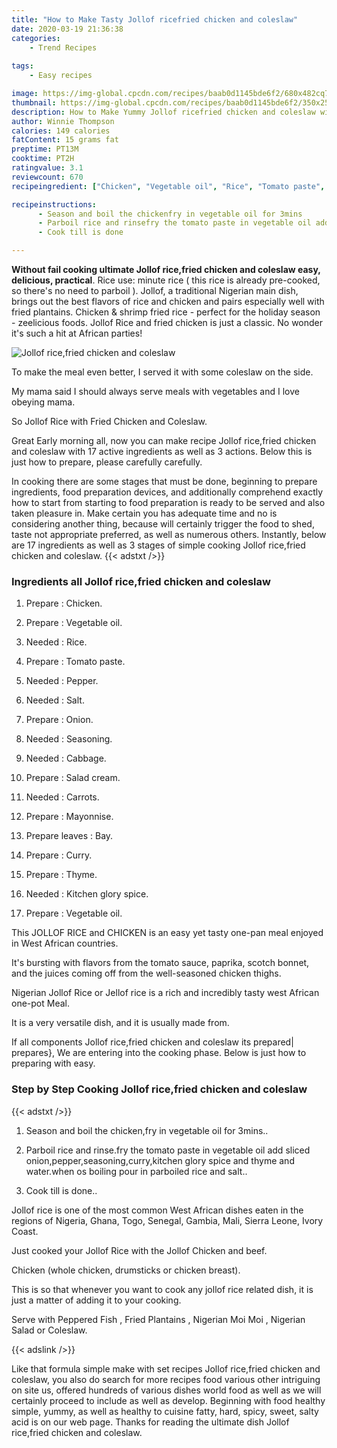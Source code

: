```yaml
---
title: "How to Make Tasty Jollof ricefried chicken and coleslaw"
date: 2020-03-19 21:36:38
categories:
    - Trend Recipes
    
tags:
    - Easy recipes

image: https://img-global.cpcdn.com/recipes/baab0d1145bde6f2/680x482cq70/jollof-ricefried-chicken-and-coleslaw-recipe-main-photo.jpg
thumbnail: https://img-global.cpcdn.com/recipes/baab0d1145bde6f2/350x250cq70/jollof-ricefried-chicken-and-coleslaw-recipe-main-photo.jpg
description: How to Make Yummy Jollof ricefried chicken and coleslaw with 17 ingredients and 3 stages of easy cooking.
author: Winnie Thompson
calories: 149 calories
fatContent: 15 grams fat
preptime: PT13M
cooktime: PT2H
ratingvalue: 3.1
reviewcount: 670
recipeingredient: ["Chicken", "Vegetable oil", "Rice", "Tomato paste", "Pepper", "Salt", "Onion", "Seasoning", "Cabbage", "Salad cream", "Carrots", "Mayonnise", "leavesBay", "Curry", "Thyme", "Kitchen glory spice", "Vegetable oil"]

recipeinstructions: 
      - Season and boil the chickenfry in vegetable oil for 3mins 
      - Parboil rice and rinsefry the tomato paste in vegetable oil add sliced onionpepperseasoningcurrykitchen glory spice and thyme and waterwhen os boiling pour in parboiled rice and salt 
      - Cook till is done

---
```




**Without fail cooking ultimate Jollof rice,fried chicken and coleslaw easy, delicious, practical**. Rice use: minute rice ( this rice is already pre-cooked, so there&#39;s no need to parboil ). Jollof, a traditional Nigerian main dish, brings out the best flavors of rice and chicken and pairs especially well with fried plantains. Chicken &amp; shrimp fried rice - perfect for the holiday season - zeelicious foods. Jollof Rice and fried chicken is just a classic. No wonder it&#39;s such a hit at African parties!


![Jollof rice,fried chicken and coleslaw](https://img-global.cpcdn.com/recipes/baab0d1145bde6f2/680x482cq70/jollof-ricefried-chicken-and-coleslaw-recipe-main-photo.jpg "Jollof rice,fried chicken and coleslaw")



To make the meal even better, I served it with some coleslaw on the side.

My mama said I should always serve meals with vegetables and I love obeying mama.

So Jollof Rice with Fried Chicken and Coleslaw.


Great Early morning all, now you can make recipe Jollof rice,fried chicken and coleslaw with 17 active ingredients as well as 3 actions. Below this is just how to prepare, please carefully carefully.

In cooking there are some stages that must be done, beginning to prepare ingredients, food preparation devices, and additionally comprehend exactly how to start from starting to food preparation is ready to be served and also taken pleasure in. Make certain you has adequate time and no is considering another thing, because will certainly trigger the food to shed, taste not appropriate preferred, as well as numerous others. Instantly, below are 17 ingredients as well as 3 stages of simple cooking Jollof rice,fried chicken and coleslaw.
{{< adstxt />}}

### Ingredients all Jollof rice,fried chicken and coleslaw


1. Prepare  : Chicken.

1. Prepare  : Vegetable oil.

1. Needed  : Rice.

1. Prepare  : Tomato paste.

1. Needed  : Pepper.

1. Needed  : Salt.

1. Prepare  : Onion.

1. Needed  : Seasoning.

1. Needed  : Cabbage.

1. Prepare  : Salad cream.

1. Needed  : Carrots.

1. Prepare  : Mayonnise.

1. Prepare leaves : Bay.

1. Prepare  : Curry.

1. Prepare  : Thyme.

1. Needed  : Kitchen glory spice.

1. Prepare  : Vegetable oil.


This JOLLOF RICE and CHICKEN is an easy yet tasty one-pan meal enjoyed in West African countries.

It&#39;s bursting with flavors from the tomato sauce, paprika, scotch bonnet, and the juices coming off from the well-seasoned chicken thighs.

Nigerian Jollof Rice or Jellof rice is a rich and incredibly tasty west African one-pot Meal.

It is a very versatile dish, and it is usually made from.


If all components Jollof rice,fried chicken and coleslaw its prepared| prepares}, We are entering into the cooking phase. Below is just how to preparing with easy.

### Step by Step Cooking Jollof rice,fried chicken and coleslaw

{{< adstxt />}}


1. Season and boil the chicken,fry in vegetable oil for 3mins..



1. Parboil rice and rinse.fry the tomato paste in vegetable oil add sliced onion,pepper,seasoning,curry,kitchen glory spice and thyme and water.when os boiling pour in parboiled rice and salt..



1. Cook till is done..




Jollof rice is one of the most common West African dishes eaten in the regions of Nigeria, Ghana, Togo, Senegal, Gambia, Mali, Sierra Leone, Ivory Coast.

Just cooked your Jollof Rice with the Jollof Chicken and beef.

Chicken (whole chicken, drumsticks or chicken breast).

This is so that whenever you want to cook any jollof rice related dish, it is just a matter of adding it to your cooking.

Serve with Peppered Fish , Fried Plantains , Nigerian Moi Moi , Nigerian Salad or Coleslaw.


{{< adslink />}}

Like that formula simple make with set recipes Jollof rice,fried chicken and coleslaw, you also do search for more recipes food various other intriguing on site us, offered hundreds of various dishes world food as well as we will certainly proceed to include as well as develop. Beginning with food healthy simple, yummy, as well as healthy to cuisine fatty, hard, spicy, sweet, salty acid is on our web page. Thanks for reading the ultimate dish Jollof rice,fried chicken and coleslaw.
